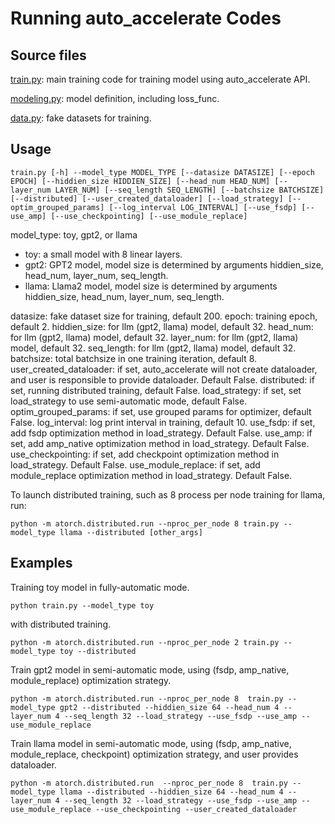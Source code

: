 # Running auto_accelerate Codes

## Source files

[train.py](./train.py): main training code for training model using auto_accelerate API.

[modeling.py](./modeling.py): model definition, including loss_func.

[data.py](./data.py): fake datasets for training.


## Usage

```
train.py [-h] --model_type MODEL_TYPE [--datasize DATASIZE] [--epoch EPOCH] [--hiddien_size HIDDIEN_SIZE] [--head_num HEAD_NUM] [--layer_num LAYER_NUM] [--seq_length SEQ_LENGTH] [--batchsize BATCHSIZE] [--distributed] [--user_created_dataloader] [--load_strategy] [--optim_grouped_params] [--log_interval LOG_INTERVAL] [--use_fsdp] [--use_amp] [--use_checkpointing] [--use_module_replace]
```

model_type: toy, gpt2, or llama


- toy: a small model with 8 linear layers.
- gpt2: GPT2 model, model size is determined by arguments hiddien_size, head_num, layer_num, seq_length.
- llama: Llama2 model, model size is determined by arguments hiddien_size, head_num, layer_num, seq_length.

datasize: fake dataset size for training, default 200.
epoch: training epoch, default 2.
hiddien_size: for llm (gpt2, llama) model, default 32.
head_num: for llm (gpt2, llama) model, default 32.
layer_num: for llm (gpt2, llama) model, default 32.
seq_length: for llm (gpt2, llama) model, default 32.
batchsize: total batchsize in one training iteration, default 8.
user_created_dataloader: if set, auto_accelerate will not create dataloader, and user is responsible to provide dataloader. Default False.
distributed: if set, running distributed training, default False.
load_strategy: if set, set load_strategy to use semi-automatic mode, default False.
optim_grouped_params: if set, use grouped params for optimizer, default False.
log_interval: log print interval in training, default 10.
use_fsdp: if set, add fsdp optimization method in load_strategy. Default False.
use_amp: if set, add amp_native optimization method in load_strategy. Default False.
use_checkpointing: if set, add checkpoint optimization method in load_strategy. Default False.
use_module_replace: if set, add module_replace optimization method in load_strategy. Default False.

To launch distributed training, such as 8 process per node training for llama,  run:

```
python -m atorch.distributed.run --nproc_per_node 8 train.py --model_type llama --distributed [other_args]
```

## Examples

Training toy model in fully-automatic mode.
```
python train.py --model_type toy
```
with distributed training.

```
python -m atorch.distributed.run --nproc_per_node 2 train.py --model_type toy --distributed
```

Train gpt2 model in semi-automatic mode, using (fsdp, amp_native, module_replace) optimization strategy.

```
python -m atorch.distributed.run --nproc_per_node 8  train.py --model_type gpt2 --distributed --hiddien_size 64 --head_num 4 --layer_num 4 --seq_length 32 --load_strategy --use_fsdp --use_amp --use_module_replace
```

Train llama model in semi-automatic mode, using (fsdp, amp_native, module_replace, checkpoint) optimization strategy, and user provides dataloader.
```
python -m atorch.distributed.run  --nproc_per_node 8  train.py --model_type llama --distributed --hiddien_size 64 --head_num 4 --layer_num 4 --seq_length 32 --load_strategy --use_fsdp --use_amp --use_module_replace --use_checkpointing --user_created_dataloader
```
